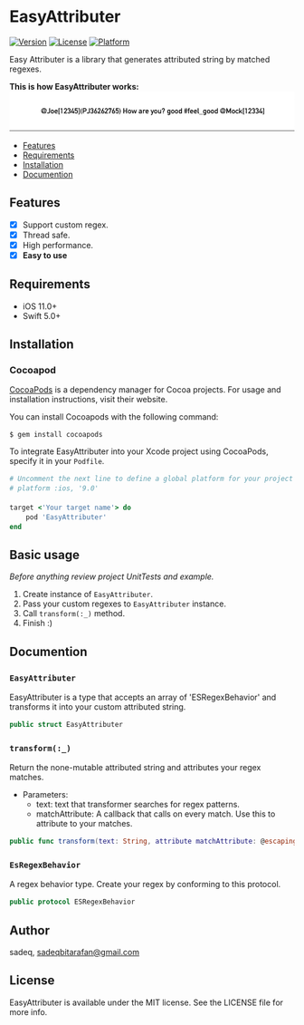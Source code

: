 # EasyAttributer

[![Version](https://img.shields.io/cocoapods/v/EasyAttributer.svg?style=flat)](https://cocoapods.org/pods/EasyAttributer)
[![License](https://img.shields.io/cocoapods/l/EasyAttributer.svg?style=flat)](https://cocoapods.org/pods/EasyAttributer)
[![Platform](https://img.shields.io/cocoapods/p/EasyAttributer.svg?style=flat)](https://cocoapods.org/pods/EasyAttributer)

Easy Attributer is a library that generates attributed string by matched regexes.

**This is how EasyAttributer works:**
![](https://github.com/sadeghgoo/EasyAttributer/blob/master/EasyAttributer_Introduction.gif)
- [Features](#features)
- [Requirements](#requirements)
- [Installation](#installation)
- [Documention](#documention)

## Features
- [x] Support custom regex.
- [x] Thread safe.
- [x] High performance.
- [x] **Easy to use**

## Requirements
- iOS 11.0+
- Swift 5.0+

## Installation
### Cocoapod
[CocoaPods](https://cocoapods.org) is a dependency manager for Cocoa projects. For usage and installation instructions, visit their website.

You can install Cocoapods with the following command:
```
$ gem install cocoapods
```
To integrate EasyAttributer into your Xcode project using CocoaPods, specify it in your `Podfile`.
```ruby
# Uncomment the next line to define a global platform for your project
# platform :ios, '9.0'

target <'Your target name'> do
    pod 'EasyAttributer'
end

```

## Basic usage
*Before anything review project UnitTests and example.*
1. Create instance of `EasyAttributer`.
2. Pass your custom regexes to `EasyAttributer` instance.
3. Call `transform(:_)` method.
4. Finish :)


## Documention 
### `EasyAttributer`
EasyAttributer is a type that accepts an array of 'ESRegexBehavior' and transforms it into your custom attributed string.
```swift
public struct EasyAttributer
```

### `transform(:_)`
Return the none-mutable attributed string and attributes your regex matches.
  - Parameters:
    - text: text that transformer searches for regex patterns.
    - matchAttribute: A callback that calls on every match. Use this to attribute to your matches.
```swift
public func transform(text: String, attribute matchAttribute: @escaping (ESTextResult) -> [NSAttributedString.Key : Any]) throws -> NSAttributedString?
```

### `EsRegexBehavior`
A regex behavior type. Create your regex by conforming to this protocol.
```swift
public protocol ESRegexBehavior
```

## Author

sadeq, sadeqbitarafan@gmail.com

## License

EasyAttributer is available under the MIT license. See the LICENSE file for more info.
